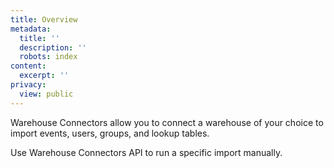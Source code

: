 ```yaml
---
title: Overview
metadata:
  title: ''
  description: ''
  robots: index
content:
  excerpt: ''
privacy:
  view: public
---
```

Warehouse Connectors allow you to connect a warehouse of your choice to import events, users, groups, and lookup tables.

Use Warehouse Connectors API to run a specific import manually.
